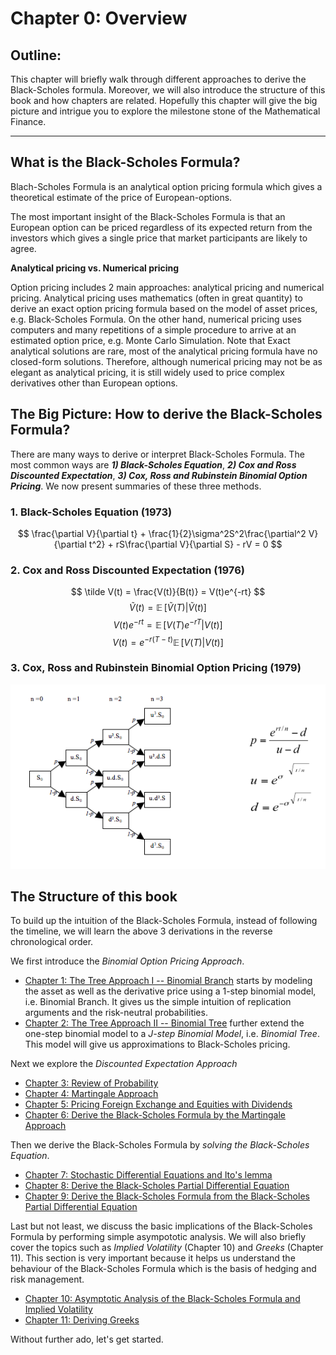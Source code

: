 # Chapter 0: Overview

## Outline:
This chapter will briefly walk through different approaches to derive the Black-Scholes formula. Moreover, we will also introduce the structure of this book and how chapters are related. Hopefully this chapter will give the big picture and intrigue you to explore the milestone stone of the Mathematical Finance.

---

## What is the Black-Scholes Formula?
Blach-Scholes Formula is an analytical option pricing formula which gives a theoretical estimate of the price of European-options. 

The most important insight of the Black-Scholes Formula is that an European option can be priced regardless of its expected return from the investors which gives a single price that market participants are likely to agree. 

**Analytical pricing vs. Numerical pricing**

Option pricing includes 2 main approaches: analytical pricing and numerical pricing. Analytical pricing uses mathematics (often in great quantity) to derive an exact option pricing formula based on the model of asset prices, e.g. Black-Scholes Formula. On the other hand, numerical pricing uses computers and many repetitions of a simple procedure to arrive at an estimated option price, e.g. Monte Carlo Simulation. Note that Exact analytical solutions are rare, most of the analytical pricing formula have no closed-form solutions. Therefore, although numerical pricing may not be as elegant as analytical pricing, it is still widely used to price complex derivatives other than European options.

## The Big Picture: How to derive the Black-Scholes Formula?

There are many ways to derive or interpret Black-Scholes Formula. The most common ways are **_1) Black-Scholes Equation_**, **_2) Cox and Ross Discounted Expectation_**, **_3) Cox, Ross and Rubinstein Binomial Option Pricing_**. We now present summaries of these three methods. 

### 1. Black-Scholes Equation (1973)

$$
\frac{\partial V}{\partial t} + \frac{1}{2}\sigma^2S^2\frac{\partial^2 V}{\partial t^2} + rS\frac{\partial V}{\partial S} - rV = 0
$$

### 2. Cox and Ross Discounted Expectation (1976)

$$
\tilde V(t) = \frac{V(t)}{B(t)} = V(t)e^{-rt}
$$
$$
\tilde V(t) = \mathop{\mathbb{E}}[\tilde V(T) | \tilde V(t)]
$$
$$
V(t)e^{-rt} = \mathop{\mathbb{E}}[V(T)e^{-rT}| V(t)]
$$
$$
V(t) = e^{-r(T-t)}\mathop{\mathbb{E}}[V(T)| V(t)]
$$
### 3. Cox, Ross and Rubinstein Binomial Option Pricing (1979)

![Binomial](img/Binomial_Options.png)

## The Structure of this book

To build up the intuition of the Black-Scholes Formula, instead of following the timeline, we will learn the above 3 derivations in the reverse chronological order. 

We first introduce the *Binomial Option Pricing Approach*. 
-   [Chapter 1: The Tree Approach I -- Binomial Branch](Chapter_1_binomial_branch.md) starts by modeling the asset as well as the derivative price using a 1-step binomial model, i.e. Binomial Branch. It gives us the simple intuition of replication arguments and the risk-neutral probabilities.
-   [Chapter 2: The Tree Approach II -- Binomial Tree](Chapter_2_binomial_tree.md) further extend the one-step binomial model to a *J-step Binomial Model*, i.e. *Binomial Tree*. This model will give us approximations to Black-Scholes pricing.

Next we explore the *Discounted Expectation Approach*
-   [Chapter 3: Review of Probability](Chapter_3_probability.md)
-   [Chapter 4: Martingale Approach](Chapter_5_martingale.md)
-   [Chapter 5: Pricing Foreign Exchange and Equities with Dividends](Chapter_6_dividends.md)
-   [Chapter 6: Derive the Black-Scholes Formula by the Martingale Approach](Chapter_7_BS_martingale.md)
  
Then we derive the Black-Scholes Formula by *solving the Black-Scholes Equation*.
-   [Chapter 7: Stochastic Differential Equations and Ito's lemma](Chapter_4_SDE_Ito.md)
-   [Chapter 8: Derive the Black-Scholes Partial Differential Equation](Chapter_8_BSPDE.md)
-   [Chapter 9: Derive the Black-Scholes Formula from the Black-Scholes Partial Differential Equation](Chapter_9_BS_BSPDE.md)

Last but not least, we discuss the basic implications of the Black-Scholes Formula by performing simple asympototic analysis. We will also briefly cover the topics such as *Implied Volatility* (Chapter 10) and *Greeks* (Chapter 11). This section is very important because it helps us understand the behaviour of the Black-Scholes Formula which is the basis of hedging and risk management.
-   [Chapter 10: Asymptotic Analysis of the Black-Scholes Formula and Implied Volatility](Chapter_10_asymptotic_IV.md)
-   [Chapter 11: Deriving Greeks](Chapter_11_greeks.md)


Without further ado, let's get started.



 





